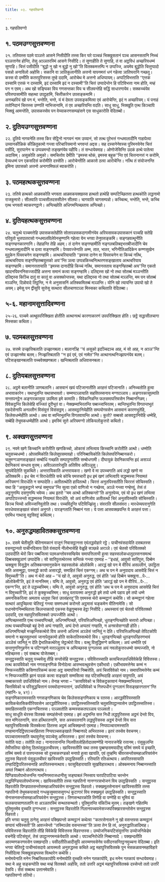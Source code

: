 ```yaml
---
title: ०३. गहपतिवग्गो

---
```

३. गहपतिवग्गो  


## १. पठमउग्गसुत्तवण्णना

२१. ततियस्स पठमे पञ्ञत्ते आसने निसीदीति तस्स किर घरे पञ्चन्नं भिक्खुसतानं पञ्च आसनसतानि निच्चं पञ्ञत्तानेव होन्ति, तेसु अञ्ञतरस्मिं आसने निसीदि। तं सुणाहीति ते सुणाहि, तं वा अट्ठविधं अच्छरियधम्मं सुणाहि। चित्तं पसीदीति ‘‘बुद्धो नु खो न बुद्धो नु खो’’ति वितक्कमत्तम्पि न उप्पज्जि, अयमेव बुद्धोति चित्तुप्पादो पसन्नो अनाविलो अहोसि। सकानि वा ञातिकुलानीति अत्तनो यापनमत्तं धनं गहेत्वा ञातिघरानि गच्छतु। कस्स वो दम्मीति कतरपुरिसस्स तुम्हे ददामि, आरोचेथ मे अत्तनो अधिप्पायम्। अप्पटिविभत्ताति ‘‘एत्तकं दस्सामि एत्तकं न दस्सामि, इदं दस्सामि इदं न दस्सामी’’ति चित्तं उप्पादेन्तेन हि पटिविभत्ता नाम होति, मय्हं पन न एवम्। अथ खो सङ्घिका विय गणसन्तका विय च सीलवन्तेहि सद्धिं साधारणायेव। सक्कच्चंयेव पयिरुपासामीति सहत्था उपट्ठहामि, चित्तीकारेन उपसङ्कमामि।  
अनच्छरियं खो पन मं, भन्तेति, भन्ते, यं मं देवता उपसङ्कमित्वा एवं आरोचेन्ति, इदं न अच्छरियम्। यं पनाहं ततोनिदानं चित्तस्स उण्णतिं नाभिजानामि, तं एव अच्छरियन्ति वदति। साधु साधु, भिक्खूति एत्थ किञ्चापि भिक्खुं आमन्तेति, उपासकस्सेव पन वेय्याकरणसम्पहंसने एस साधुकारोति वेदितब्बो।  


## २. दुतियउग्गसुत्तवण्णना

२२. दुतिये नागवनेति तस्स किर सेट्ठिनो नागवनं नाम उय्यानं, सो तत्थ पुरेभत्तं गन्धमालादीनि गाहापेत्वा उय्यानकीळिकं कीळितुकामो गन्त्वा परिचारियमानो भगवन्तं अद्दस। सह दस्सनेनेवस्स पुरिमनयेनेव चित्तं पसीदि, सुरापानेन च उप्पन्नमन्दो तङ्खणंयेव पहीयि। तं सन्धायेवमाह। ओणोजेसिन्ति उदकं हत्थे पातेत्वा अदासिम्। असुकोति अमुको। समचित्तोव देमीति ‘‘इमस्स थोकं, इमस्स बहुक’’न्ति एवं चित्तनानत्तं न करोमि, देय्यधम्मं पन एकसदिसं करोमीति दस्सेति। आरोचेन्तीति आकासे ठत्वा आरोचेन्ति। नत्थि तं संयोजनन्ति इमिना उपासको अत्तनो अनागामिफलं ब्याकरोति।  


## ३. पठमहत्थकसुत्तवण्णना

२३. ततिये हत्थको आळवकोति भगवता आळवकयक्खस्स हत्थतो हत्थेहि सम्पटिच्छितत्ता हत्थकोति लद्धनामो राजकुमारो। सीलवाति पञ्चसीलदससीलेन सीलवा। चागवाति चागसम्पन्नो। कच्चित्थ, भन्तेति, भन्ते, कच्चि एत्थ भगवतो ब्याकरणट्ठाने। अप्पिच्छोति अधिगमप्पिच्छताय अप्पिच्छो।  


## ४. दुतियहत्थकसुत्तवण्णना

२४. चतुत्थे पञ्चमत्तेहि उपासकसतेहीति सोतापन्नसकदागामीनंयेव अरियसावकउपासकानं पञ्चहि सतेहि परिवुतो भुत्तपातरासो गन्धमालविलेपेनचुण्णानि गहेत्वा येन भगवा तेनुपसङ्कमि। सङ्गहवत्थूनीति सङ्गण्हनकारणानि। तेहाहन्ति तेहि अहम्। तं दानेन सङ्गण्हामीति नङ्गलबलिबद्दभत्तबीजादीनि चेव गन्धमालमूलादीनि च दत्वा सङ्गण्हामि। पेय्यवज्जेनाति अम्म, तात, भातर, भगिनीतिआदिकेन कण्णसुखेन मुदुकेन पियवचनेन सङ्गण्हामि। अत्थचरियायाति ‘‘इमस्स दानेन वा पियवचनेन वा किच्चं नत्थि, अत्थचरियाय सङ्गण्हितब्बयुत्तको अय’’न्ति ञत्वा उप्पन्नकिच्चनित्थरणसङ्खाताय अत्थचरियाय सङ्गण्हामि। समानत्ततायाति ‘‘इमस्स दानादीहि किच्चं नत्थि, समानत्तताय सङ्गण्हितब्बो अय’’न्ति एकतो खादनपिवननिसज्जादीहि अत्तना समानं कत्वा सङ्गण्हामि। दलिद्दस्स खो नो तथा सोतब्बं मञ्ञन्तीति दलिद्दस्स किञ्चि दातुं वा कातुं वा असक्कोन्तस्स, यथा दलिद्दस्स नो तथा सोतब्बं मञ्ञन्ति, मम पन सोतब्बं मञ्ञन्ति, दिन्नोवादे तिट्ठन्ति, न मे अनुसासनिं अतिक्कमितब्बं मञ्ञन्ति। योनि खो त्यायन्ति उपायो खो ते अयम्। इमेसु पन द्वीसुपि सुत्तेसु सत्थारा सीलचागपञ्ञा मिस्सका कथिताति वेदितब्बा।  


## ५-६. महानामसुत्तादिवण्णना

२५-२६. पञ्चमे अत्थूपपरिक्खिता होतीति अत्थानत्थं कारणाकारणं उपपरिक्खिता होति। छट्ठे सद्धासीलचागा मिस्सका कथिता।  


## ७. पठमबलसुत्तवण्णना

२७. सत्तमे उज्झत्तिबलाति उज्झानबला। बालानञ्हि ‘‘यं असुको इदञ्चिदञ्च आह, मं सो आह, न अञ्ञ’’न्ति एवं उज्झानमेव बलम्। निज्झत्तिबलाति ‘‘न इदं एवं, एवं नामेत’’न्ति अत्थानत्थनिज्झापनंयेव बलम्। पटिसङ्खानबलाति पच्चवेक्खणबला। खन्तिबलाति अधिवासनबला।  


## ८. दुतियबलसुत्तवण्णना

२८. अट्ठमे बलानीति ञाणबलानि। आसवानं खयं पटिजानातीति अरहत्तं पटिजानाति। अनिच्चतोति हुत्वा अभावाकारेन। यथाभूतन्ति यथासभावतो। सम्मप्पञ्ञायाति सहविपस्सनाय मग्गपञ्ञाय। अङ्गारकासूपमाति सन्तापनट्ठेन अङ्गारकासुया उपमिता इमे कामाति। विवेकनिन्नन्ति फलसमापत्तिवसेन निब्बाननिन्नम्। विवेकट्ठन्ति किलेसेहि वज्जितं दूरीभूतं वा। नेक्खम्माभिरतन्ति पब्बज्जाभिरतम्। ब्यन्तिभूतन्ति विगतन्तभूतं एकदेसेनापि अनल्लीनं विसंयुत्तं विसंसट्ठम्। आसवट्ठानियेहीति सम्पयोगवसेन आसवानं कारणभूतेहि, किलेसधम्मेहीति अत्थो। अथ वा ब्यन्तिभूतन्ति विगतवायन्ति अत्थो। कुतो? सब्बसो आसवट्ठानियेहि धम्मेहि, सब्बेहि तेभूमकधम्मेहीति अत्थो। इमस्मिं सुत्ते अरियमग्गो लोकियलोकुत्तरो कथितो।  


## ९. अक्खणसुत्तवण्णना

२९. नवमे खणे किच्चानि करोतीति खणकिच्चो, ओकासं लभित्वाव किच्चानि करोतीति अत्थो। धम्मोति चतुसच्चधम्मो। ओपसमिकोति किलेसूपसमावहो। परिनिब्बायिकोति किलेसपरिनिब्बानकरो। चतुमग्गञाणसङ्खातं सम्बोधिं गच्छति सम्पापुणातीति सम्बोधगामी। दीघायुकं देवनिकायन्ति इदं असञ्ञं देवनिकायं सन्धाय वुत्तम्। अविञ्ञातारेसूति अतिविय अविञ्ञूसु।  
सुप्पवेदितेति सुकथिते। अन्तरायिकाति अन्तरायकरा। खणो वे मा उपच्चगाति अयं लद्धो खणो मा अतिक्कमि। इध चेव नं विराधेतीति सचे कोचि पमत्तचारी इध इमं खणं लभित्वापि सद्धम्मस्स नियामतं अरियमग्गं विराधेति न सम्पादेति। अतीतत्थोति हापितत्थो। चिरत्तं अनुतपिस्सतीति चिररत्तं सोचिस्सति। यथा हि ‘‘असुकट्ठाने भण्डं समुप्पन्न’’न्ति सुत्वा एको वाणिजो न गच्छेय्य, अञ्ञे गन्त्वा गण्हेय्युं, तेसं तं अट्ठगुणम्पि दसगुणम्पि भवेय्य। अथ इतरो ‘‘मम अत्थो अतिक्कन्तो’’ति अनुतपेय्य, एवं यो इध खणं लभित्वा अप्पटिपज्जन्तो सद्धम्मस्स नियामतं विराधेति, सो अयं वाणिजोव अतीतत्थो चिरं अनुतपिस्सति सोचिस्सति। किञ्च भिय्यो अविज्जानिवुतोति तथा। पच्चविदुन्ति पटिविज्झिंसु। संवराति सीलसंवरा। मारधेय्यपरानुगेति मारधेय्यसङ्खातं संसारं अनुगते। पारङ्गताति निब्बानं गता। ये पत्ता आसवक्खयन्ति ये अरहत्तं पत्ता। एवमिध गाथासु वट्टविवट्टं कथितम्।  


## १०. अनुरुद्धमहावितक्कसुत्तवण्णना

३०. दसमे चेतीसूति चेतिनामकानं राजूनं निवासट्ठानत्ता एवंलद्धवोहारे रट्ठे। पाचीनवंसदायेति दसबलस्स वसनट्ठानतो पाचीनदिसाय ठिते वंसदाये नीलोभासेहि वेळूहि सञ्छन्ने अरञ्ञे। एवं चेतसो परिवितक्को उदपादीति थेरो किर पब्बजित्वा पठमअन्तोवस्सम्हियेव समापत्तिलाभी हुत्वा सहस्सलोकधातुदस्सनसमत्थं दिब्बचक्खुञाणं उप्पादेसि। सो सारिपुत्तत्थेरस्स सन्तिकं गन्त्वा एवमाह – ‘‘इधाहं, आवुसो सारिपुत्त, दिब्बेन चक्खुना विसुद्धेन अतिक्कन्तमानुसकेन सहस्सलोकं ओलोकेमि। आरद्धं खो पन मे वीरियं असल्लीनं, उपट्ठिता सति असम्मुट्ठा, पस्सद्धो कायो असारद्धो, समाहितं चित्तं एकग्गम्। अथ च पन मे अनुपादाय आसवेहि चित्तं न विमुच्चती’’ति। अथ नं थेरो आह – ‘‘यं खो ते, आवुसो अनुरुद्ध, एवं होति ‘अहं दिब्बेन चक्खुना…पे॰… ओलोकेमी’ति, इदं ते मानस्मिम्। यम्पि ते, आवुसो, अनुरुद्ध एवं होति ‘आरद्धं खो पन मे वीरियं…पे॰… एकग्ग’न्ति, इदं ते उद्धच्चस्मिम्। यम्पि ते, आवुसो अनुरुद्ध, एवं होति ‘अथ च पन मे अनुपादाय आसवेहि चित्तं न विमुच्चती’ति, इदं ते कुक्कुच्चस्मिम्। साधु वतायस्मा अनुरुद्धो इमे तयो धम्मे पहाय इमे तयो धम्मे अमनसिकरित्वा अमताय धातुया चित्तं उपसंहरतू’’ति एवमस्स थेरो कम्मट्ठानं कथेसि। सो कम्मट्ठानं गहेत्वा सत्थारं आपुच्छित्वा चेतिरट्ठं गन्त्वा समणधम्मं करोन्तो अट्ठमासं चङ्कमेन वीतिनामेसि। सो पधानवेगनिम्मथितत्ता किलन्तकायो एकस्स वेळुगुम्बस्स हेट्ठा निसीदि। अथस्सायं एवं चेतसो परिवितक्को उदपादि, एस महापुरिसवितक्को उप्पज्जीति अत्थो।  
अप्पिच्छस्साति एत्थ पच्चयप्पिच्छो, अधिगमप्पिच्छो, परियत्तिअप्पिच्छो, धुतङ्गप्पिच्छोति चत्तारो अप्पिच्छा। तत्थ पच्चयप्पिच्छो बहुं देन्ते अप्पं गण्हाति, अप्पं देन्ते अप्पतरं गण्हाति, न अनवसेसग्गाही होति। अधिगमप्पिच्छो मज्झन्तिकत्थेरो विय अत्तनो अधिगमं अञ्ञेसं जानितुं न देति। परियत्तिअप्पिच्छो तेपिटकोपि समानो न बहुस्सुतभावं जानापेतुकामो होति साकेततिस्सत्थेरो विय। धुतङ्गप्पिच्छो धुतङ्गपरिहरणभावं अञ्ञेसं जानितुं न देति द्वेभातिकत्थेरेसु जेट्ठत्थेरो विय। वत्थु विसुद्धिमग्गे कथितम्। अयं धम्मोति एवं सन्तगुणनिगुहनेन च पटिग्गहणे मत्तञ्ञुताय च अप्पिच्छस्स पुग्गलस्स अयं नवलोकुत्तरधम्मो सम्पज्जति, नो महिच्छस्स। एवं सब्बत्थ योजेतब्बम्।  
सन्तुट्ठस्साति चतूसु पच्चयेसु तीहि सन्तोसेहि सन्तुट्ठस्स। पविवित्तस्साति कायचित्तउपधिविवेकेहि विवित्तस्स। तत्थ कायविवेको नाम गणसङ्गणिकं विनोदेत्वा आरम्भवत्थुवसेन एकीभावो। एकीभावमत्तेनेव कम्मं न निप्फज्जतीति कसिणपरिकम्मं कत्वा अट्ठ समापत्तियो निब्बत्तेति, अयं चित्तविवेको नाम। समापत्तिमत्तेनेव कम्मं न निप्फज्जतीति झानं पादकं कत्वा सङ्खारे सम्मसित्वा सह पटिसम्भिदाहि अरहत्तं पापुणाति, अयं सब्बाकारतो उपधिविवेको नाम। तेनाह भगवा – ‘‘कायविवेको च विवेकट्ठकायानं नेक्खम्माभिरतानं, चित्तविवेको च परिसुद्धचित्तानं परमवोदानप्पत्तानं, उपधिविवेको च निरुपधीनं पुग्गलानं विसङ्खारगतान’’न्ति (महानि॰ ७, ४९)।  
सङ्गणिकारामस्साति गणसङ्गणिकाय चेव किलेससङ्गणिकाय च रतस्स। आरद्धवीरियस्साति कायिकचेतसिकवीरियवसेन आरद्धवीरियस्स। उपट्ठितस्सतिस्साति चतुसतिपट्ठानवसेन उपट्ठितस्सतिस्स। समाहितस्साति एकग्गचित्तस्स। पञ्ञवतोति कम्मस्सकतपञ्ञाय पञ्ञवतो।  
साधु साधूति थेरस्स वितक्कं सम्पहंसेन्तो एवमाह। इमं अट्ठमन्ति सत्त निधी लद्धपुरिसस्स अट्ठमं देन्तो विय, सत्त मणिरतनानि, सत्त हत्थिरतनानि, सत्त अस्सरतनानि लद्धपुरिसस्स अट्ठमं देन्तो विय सत्त महापुरिसवितक्के वितक्केत्वा ठितस्स अट्ठमं आचिक्खन्तो एवमाह। निप्पपञ्चारामस्साति तण्हामानदिट्ठिपपञ्चरहितत्ता निप्पपञ्चसङ्खाते निब्बानपदे अभिरतस्स। इतरं तस्सेव वेवचनम्। पपञ्चारामस्साति यथावुत्तेसु पपञ्चेसु अभिरतस्स। इतरं तस्सेव वेवचनम्।  
यतोति यदा। ततोति तदा। नानारत्तानन्ति निलपीतलोहितोदातवण्णेहि नानारजनेहि रत्तानम्। पंसुकूलन्ति तेवीसतिया खेत्तेसु ठितपंसुकूलचीवरम्। खायिस्सतीति यथा तस्स पुब्बण्हसमयादीसु यस्मिं समये यं इच्छति, तस्मिं समये तं पारुपन्तस्स सो दुस्सकरण्डको मनापो हुत्वा खायति, एवं तुय्हम्पि चीवरसन्तोसमहाअरियवंसेन तुट्ठस्स विहरतो पंसुकूलचीवरं खायिस्सति उपट्ठहिस्सति। रतियाति रतिअत्थाय। अपरितस्सायाति तण्हादिट्ठिपरितस्सनाहि अपरितस्सनत्थाय। फासुविहारायाति सुखविहारत्थाय। ओक्कमनाय निब्बानस्साति अमतं निब्बानं ओतरणत्थाय।  
पिण्डियालोपभोजनन्ति गामनिगमराजधानीसु जङ्घाबलं निस्साय घरपटिपाटिया चरन्तेन लद्धपिण्डियालोपभोजनम्। खायिस्सतीति तस्स गहपतिनो नानग्गरसभोजनं विय उपट्ठहिस्सति । सन्तुट्ठस्स विहरतोति पिण्डपातसन्तोसमहाअरियवंसेन सन्तुट्ठस्स विहरतो। रुक्खमूलसेनासनं खायिस्सतीति तस्स गहपतिनो तेभूमकपासादे गन्धकुसुमवाससुगन्धं कूटागारं विय रुक्खमूलं उपट्ठहिस्सति। सन्तुट्ठस्साति सेनासनसन्तोसमहाअरियवंसेन सन्तुट्ठस्स। तिणसन्थारकोति तिणेहि वा पण्णेहि वा भूमियं वा फलकपासाणतलानि वा अञ्ञतरस्मिं सन्थतसन्थतो। पूतिमुत्तन्ति यंकिञ्चि मुत्तम्। तङ्खणे गहितम्पि पूतिमुत्तमेव वुच्चति दुग्गन्धत्ता। सन्तुट्ठस्स विहरतोति गिलानपच्चयभेसज्जपरिक्खारसन्तोसेन सन्तुट्ठस्स विहरतो।  
इति भगवा चतूसु ठानेसु अरहत्तं पक्खिपन्तो कम्मट्ठानं कथेत्वा ‘‘कतरसेनासने नु खो वसन्तस्स कम्मट्ठानं सप्पायं भविस्सती’’ति आवज्जेन्तो ‘‘तस्मिञ्ञेव वसन्तस्सा’’ति ञत्वा तेन हि त्वं, अनुरुद्धातिआदिमाह। पविवित्तस्स विहरतोति तीहि विवेकेहि विवित्तस्स विहरन्तस्स। उय्योजनिकपटिसंयुत्तन्ति उय्योजनिकेहेव वचनेहि पटिसंयुत्तं, तेसं उपट्ठानगमनकंयेवाति अत्थो। पपञ्चनिरोधेति निब्बानपदे । पक्खन्दतीति आरम्मणकरणवसेन पक्खन्दति। पसीदतीतिआदीसुपि आरम्मणवसेनेव पसीदनसन्तिट्ठनमुच्चना वेदितब्बा। इति भगवा चेतिरट्ठे पाचीनवंसदाये आयस्मतो अनुरुद्धस्स कथिते अट्ठ महापुरिसवितक्के पुन भेसकळावनमहाविहारे निसीदित्वा भिक्खुसङ्घस्स वित्थारेन कथेसि।  
मनोमयेनाति मनेन निब्बत्तितकायोपि मनोमयोति वुच्चति मनेन गतकायोपि, इध मनेन गतकायं सन्धायेवमाह। यथा मे अहु सङ्कप्पोति यथा मय्हं वितक्को अहोसि, ततो उत्तरि अट्ठमं महापुरिसवितक्कं दस्सेन्तो ततो उत्तरिं देसयि। सेसं सब्बत्थ उत्तानमेवाति।  
गहपतिवग्गो ततियो।  